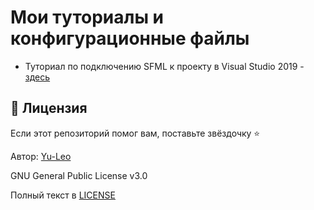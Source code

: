 # Мои туториалы и конфигурационные файлы

* Туториал по подключению SFML к проекту в Visual Studio 2019 - [здесь](./SFML-VisualStudio2019/README.md)


## :open_hands: Лицензия

Если этот репозиторий помог вам, поставьте звёздочку ⭐️

Автор: [Yu-Leo](https://github.com/Yu-Leo)

GNU General Public License v3.0

Полный текст в [LICENSE](LICENSE)
